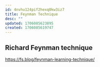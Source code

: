 ```yaml
---
id: 4nvhu124pif2hexq0kw3iz7
title: Feynman Technique
desc: ""
updated: 1706085623895
created: 1706085619747
---
```


## Richard Feynman technique

https://fs.blog/feynman-learning-technique/
